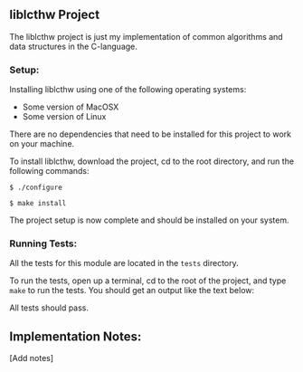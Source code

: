 ## liblcthw Project
The liblcthw project is just my implementation of common algorithms and data structures in the C-language. 

### Setup: 
Installing liblcthw using one of the following operating systems: 

* Some version of MacOSX
* Some version of Linux

There are no dependencies that need to be installed for this project to work on your machine. 

To install liblcthw, download the project, cd to the root directory, and run the following commands: 

```
$ ./configure

$ make install
```

The project setup is now complete and should be installed on your system. 

### Running Tests: 
All the tests for this module are located in the `tests` directory. 

To run the tests, open up a terminal, cd to the root of the project, and type `make` to run the tests. You should get an output like the text below: 

All tests should pass. 

## Implementation Notes: 
[Add notes]




